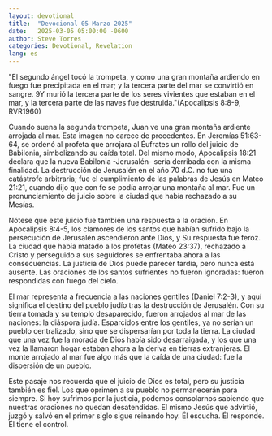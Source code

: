```yaml
---
layout: devotional
title:  "Devocional 05 Marzo 2025"
date:   2025-03-05 05:00:00 -0600
author: Steve Torres
categories: Devotional, Revelation
lang: es
---
```


<div class="scripture">
  "El segundo ángel tocó la trompeta, y como una gran montaña ardiendo en fuego fue precipitada en el mar; y la tercera parte del mar se convirtió en sangre. 9Y murió la tercera parte de los seres vivientes que estaban en el mar, y la tercera parte de las naves fue destruida."(Apocalipsis 8:8-9, RVR1960)
</div>

Cuando suena la segunda trompeta, Juan ve una gran montaña ardiente arrojada al mar. Esta imagen no carece de precedentes. En Jeremías 51:63-64, se ordenó al profeta que arrojara al Éufrates un rollo del juicio de Babilonia, simbolizando su caída total. Del mismo modo, Apocalipsis 18:21 declara que la nueva Babilonia -Jerusalén- sería derribada con la misma finalidad. La destrucción de Jerusalén en el año 70 d.C. no fue una catástrofe arbitraria; fue el cumplimiento de las palabras de Jesús en Mateo 21:21, cuando dijo que con fe se podía arrojar una montaña al mar. Fue un pronunciamiento de juicio sobre la ciudad que había rechazado a su Mesías.

Nótese que este juicio fue también una respuesta a la oración. En Apocalipsis 8:4-5, los clamores de los santos que habían sufrido bajo la persecución de Jerusalén ascendieron ante Dios, y Su respuesta fue feroz. La ciudad que había matado a los profetas (Mateo 23:37), rechazado a Cristo y perseguido a sus seguidores se enfrentaba ahora a las consecuencias. La justicia de Dios puede parecer tardía, pero nunca está ausente. Las oraciones de los santos sufrientes no fueron ignoradas: fueron respondidas con fuego del cielo.

El mar representa a frecuencia a las naciones gentiles (Daniel 7:2-3), y aquí significa el destino del pueblo judío tras la destrucción de Jerusalén. Con su tierra tomada y su templo desaparecido, fueron arrojados al mar de las naciones: la diáspora judía. Esparcidos entre los gentiles, ya no serían un pueblo centralizado, sino que se dispersarían por toda la tierra. La ciudad que una vez fue la morada de Dios había sido desarraigada, y los que una vez la llamaron hogar estaban ahora a la deriva en tierras extranjeras. El monte arrojado al mar fue algo más que la caída de una ciudad: fue la dispersión de un pueblo.

Este pasaje nos recuerda que el juicio de Dios es total, pero su justicia también es fiel. Los que oprimen a su pueblo no permanecerán para siempre. Si hoy sufrimos por la justicia, podemos consolarnos sabiendo que nuestras oraciones no quedan desatendidas. El mismo Jesús que advirtió, juzgó y salvó en el primer siglo sigue reinando hoy. Él escucha. Él responde. Él tiene el control.